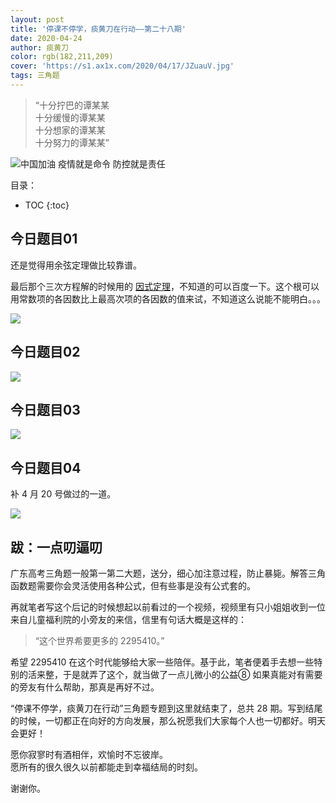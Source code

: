 ```yaml
---
layout: post
title: '停课不停学，痰黄刀在行动——第二十八期'
date: 2020-04-24
author: 痰黄刀
color: rgb(182,211,209)
cover: 'https://s1.ax1x.com/2020/04/17/JZuauV.jpg'
tags: 三角题
---
```


> “十分拧巴的谭某某<br/>十分缓慢的谭某某<br/>十分想家的谭某某<br/>十分努力的谭某某”

<img src="https://s1.ax1x.com/2020/04/17/JZuauV.jpg" alt="中国加油 疫情就是命令 防控就是责任" border="0" />

目录：

* TOC
{:toc}

## 今日题目01

还是觉得用余弦定理做比较靠谱。

最后那个三次方程解的时候用的 [因式定理](https://baike.baidu.com/item/因式定理/284832?fr=aladdin)，不知道的可以百度一下。这个根可以用常数项的各因数比上最高次项的各因数的值来试，不知道这么说能不能明白。。。

![](https://s1.ax1x.com/2020/04/26/J6wzjK.jpg)

## 今日题目02

![](https://s1.ax1x.com/2020/04/26/J6wxc6.jpg)

## 今日题目03

![](https://s1.ax1x.com/2020/04/26/J60pnO.jpg)

## 今日题目04

补 4 月 20 号做过的一道。

![](https://s1.ax1x.com/2020/04/26/J6wv1x.jpg)

## 跋：一点叨逼叨

广东高考三角题一般第一第二大题，送分，细心加注意过程，防止暴毙。解答三角函数题需要你会灵活使用各种公式，但有些事是没有公式套的。

再就笔者写这个后记的时候想起以前看过的一个视频，视频里有只小姐姐收到一位来自儿童福利院的小旁友的来信，信里有句话大概是这样的：

> “这个世界希要更多的 2295410。”

希望 2295410 在这个时代能够给大家一些陪伴。基于此，笔者便着手去想一些特别的活来整，于是就弄了这个，就当做了一点儿微小的公益⑧ 如果真能对有需要的旁友有什么帮助，那真是再好不过。

“停课不停学，痰黄刀在行动”三角题专题到这里就结束了，总共 28 期。写到结尾的时候，一切都正在向好的方向发展，那么祝愿我们大家每个人也一切都好。明天会更好！

愿你寂寥时有酒相伴，欢愉时不忘彼岸。<br/>愿所有的很久很久以前都能走到幸福结局的时刻。

谢谢你。